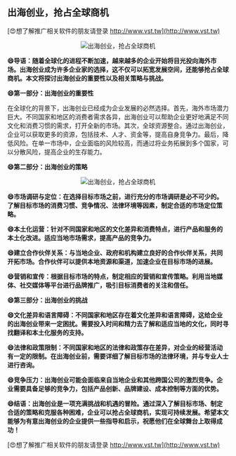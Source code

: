 ## **出海创业，抢占全球商机**

[😍想了解推广相关软件的朋友请登录 http://www.vst.tw](http://www.vst.tw)

 <center><img src="https://vst.tw/MP4/tuiguang/png/8.png" alt="出海创业，抢占全球商机"></center>

**😄导语：随着全球化的进程不断加速，越来越多的企业开始将目光投向海外市场。出海创业成为许多企业家的选择，这不仅可以拓宽发展空间，还能够抢占全球商机。本文将探讨出海创业的重要性以及相关策略与挑战。**

**😄第一部分：出海创业的重要性**

在全球化的背景下，出海创业已经成为企业发展的必然选择。首先，海外市场潜力巨大。不同国家和地区的消费者需求各异，出海创业可以帮助企业更好地满足不同文化和消费习惯的需求，打开全新的市场。其次，全球资源整合。通过出海创业，企业可以获取更多的资源，包括技术、人才、资金等，提高自身竞争力。最后，降低风险。在单一市场中，企业面临的风险较高，而通过将业务拓展到多个国家，可以分散风险，提高企业的生存能力。

**😄第二部分：出海创业的策略**

 <center><img src="https://vst.tw/MP4/tuiguang/png/2.png" alt="出海创业，抢占全球商机"></center>

**😄市场调研与定位：在选择目标市场之前，进行充分的市场调研是必不可少的。了解目标市场的消费习惯、竞争情况、法律环境等因素，制定合适的市场定位策略。**

**😄本土化运营：针对不同国家和地区的文化差异和消费特点，进行产品和服务的本土化改进。适应当地市场需求，提高产品的竞争力。**

**😄建立合作伙伴关系：与当地企业、政府和机构建立良好的合作伙伴关系，共同开拓市场。合作伙伴可以提供本地资源和渠道，加速企业在目标市场的进展。**

**😄营销和宣传：根据目标市场的特点，制定相应的营销和宣传策略。利用当地媒体、社交媒体等平台进行品牌推广，吸引目标消费者的关注和信任。**

**😄第三部分：出海创业的挑战**

**😄文化差异和语言障碍：不同国家和地区存在着文化差异和语言障碍，这给企业的出海创业带来一定困扰。需要投入时间和精力去了解和适应当地的文化，同时寻找翻译和本土化服务的支持。**

**😄法律和政策限制：不同国家和地区的法律和政策存在差异，对企业的经营活动有一定的限制。在出海创业前，需要详细了解目标市场的法律环境，并与专业人士进行咨询。**

**😄竞争压力：出海创业可能会面临来自当地企业和其他跨国公司的激烈竞争。企业需要具备足够的竞争力，包括产品创新、品牌建设、成本控制等方面的优势。**

**😄结语：出海创业是一项充满挑战和机遇的冒险。通过深入了解目标市场、制定合适的策略和克服各种困难，企业可以抢占全球商机，实现可持续发展。希望本文能够为有意出海创业的企业提供一些指导和启示，祝愿他们在全球舞台上取得成功！**

[😍想了解推广相关软件的朋友请登录 http://www.vst.tw](http://www.vst.tw)



